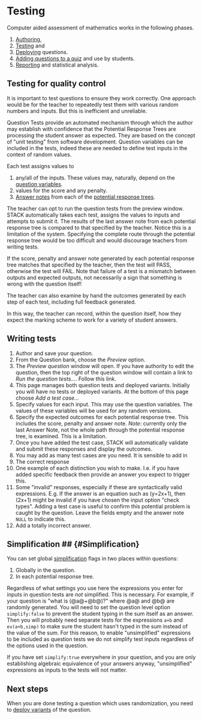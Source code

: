 # Testing

Computer aided assessment of mathematics works in the following phases.

1. [Authoring](../Authoring/index.md),
2. [Testing](Testing.md) and
3. [Deploying](Deploying.md) questions.
4. [Adding questions to a quiz](Quiz.md) and use by students.
5. [Reporting](Reporting.md) and statistical analysis.


## Testing for quality control  ##

It is important to test questions to ensure they work correctly.  One approach would be for the teacher
to repeatedly test them with various random numbers and inputs.  But this is inefficient and unreliable.

Question Tests provide an automated mechanism through which the author may establish with confidence that
the Potential Response Trees are processing the student answer as expected. They are based on the concept of "unit testing" from software development.
Question variables can be included in the tests, indeed these are needed to define test inputs in the context of random values.

Each test assigns values to

1. any/all of the inputs.  These values may, naturally, depend on the
   [question variables](KeyVals.md#Question_variables).
2. values for the score and any penalty.
3. [Answer notes](Potential_response_trees.md#Answer_note) from each of
   the [potential response trees](Potential_response_trees.md).

The teacher can opt to run the question tests from the preview window.  STACK automatically takes each test, assigns the values to inputs and attempts to submit it.  The results of the last answer note from each potential response tree is compared to that specified by the teacher.  Notice this is a limitation of the system.  Specifying the complete route through the potential response tree would be too difficult and would discourage teachers from writing tests.

If the score, penalty and answer note generated by each potential response tree matches that specified by the teacher, then the test will PASS, otherwise the test will FAIL. Note that failure of a test is a mismatch between outputs and expected outputs, not necessarily a sign that something is wrong with the question itself!

The teacher can also examine by hand the outcomes generated by each step of each test, including full feedback generated.

In this way, the teacher can record, within the question itself, how they expect the marking scheme to work for a variety of student answers.

## Writing tests ##

1. Author and save your question.
2. From the Question bank, choose the _Preview_ option.
3. The _Preview question_ window will open.  If you have authority to edit the question, then the top right of the question window will contain a link to _Run the question tests..._.  Follow this link.
4. This page manages both question tests and deployed variants.  Initially you will have no tests or deployed variants.  At the bottom of this page choose _Add a test case..._
5. Specify values for each input.  This may use the question variables.  The values of these variables will be used for any random versions.
6. Specify the expected outcomes for each potential response tree.  This includes the score, penalty and answer note.  _Note_: currently only the last Answer Note, not the whole path through the potential response tree, is examined.  This is a limitation.
7. Once you have added the test case, STACK will automatically validate and submit these responses and display the outcomes.
8. You may add as many test cases are you need.  It is sensible to add in
 1. The correct response
 2. One example of each distinction you wish to make.  I.e. if you have added specific feedback then provide an answer you expect to trigger this.
 3. Some "invalid" responses, especially if these are syntactically valid expressions.  E.g. If the answer is an equation such as \(y=2x+1\), then \(2x+1\) might be invalid if you have chosen the input option "check types".  Adding a test case is useful to confirm this potential problem is caught by the question.  Leave the fields empty and the answer note `NULL` to indicate this.
 4. Add a totally incorrect answer.

## Simplification ## {#Simplification}

You can set global [simplification](../CAS/Simplification.md) flags in two places within questions:

1. Globally in the question.
2. In each potential response tree.

Regardless of what settings you use here the expressions you enter for inputs in question tests are _not_ simplified.  This is necessary.  For example, if your question is "what is \(@a@+@b@\)?" where @a@ and @b@ are randomly generated.  You will need to set the question level option `simplify:false` to prevent the student typing in the sum itself as an answer.  Then you will probably need separate tests for the expressions `a+b` and `ev(a+b,simp)` to make sure the student hasn't typed in the sum instead of the value of the sum.  For this reason, to enable "unsimplified" expressions to be included as question tests we do not simplify test inputs regardless of the options used in the question.

If you have set `simplify:true` everywhere in your question, and you are only establishing algebraic equivalence of your answers anyway, "unsimplified" expressions as inputs to the tests will not matter.


## Next steps

When you are done testing a question which uses randomization, you need to [deploy variants](Deploying.md) of the question.


